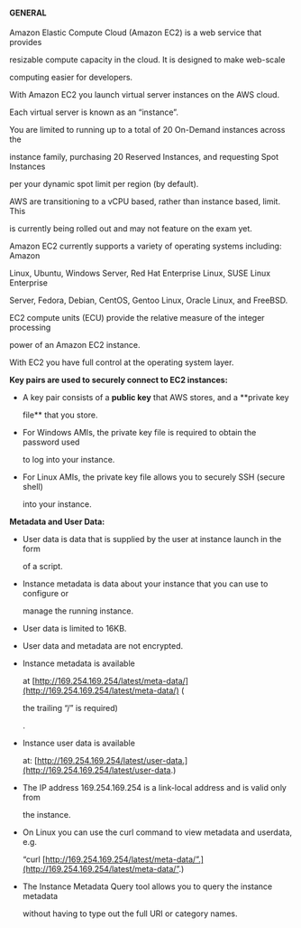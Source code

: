 #### GENERAL


Amazon Elastic Compute Cloud (Amazon EC2) is a web service that provides

resizable compute capacity in the cloud. It is designed to make web-scale

computing easier for developers.


With Amazon EC2 you launch virtual server instances on the AWS cloud.


Each virtual server is known as an “instance”.


You are limited to running up to a total of 20 On-Demand instances across the

instance family, purchasing 20 Reserved Instances, and requesting Spot Instances

per your dynamic spot limit per region (by default).


AWS are transitioning to a vCPU based, rather than instance based, limit. This

is currently being rolled out and may not feature on the exam yet.


Amazon EC2 currently supports a variety of operating systems including: Amazon

Linux, Ubuntu, Windows Server, Red Hat Enterprise Linux, SUSE Linux Enterprise

Server, Fedora, Debian, CentOS, Gentoo Linux, Oracle Linux, and FreeBSD.


EC2 compute units (ECU) provide the relative measure of the integer processing

power of an Amazon EC2 instance.


With EC2 you have full control at the operating system layer.


**Key pairs are used to securely connect to EC2 instances:**


- A key pair consists of a **public key** that AWS stores, and a **private key

  file** that you store.

- For Windows AMIs, the private key file is required to obtain the password used

  to log into your instance.

- For Linux AMIs, the private key file allows you to securely SSH (secure shell)

  into your instance.


**Metadata and User Data:**


- User data is data that is supplied by the user at instance launch in the form

  of a script.

- Instance metadata is data about your instance that you can use to configure or

  manage the running instance.

- User data is limited to 16KB.

- User data and metadata are not encrypted.

- Instance metadata is available

  at [http://169.254.169.254/latest/meta-data/](http://169.254.169.254/latest/meta-data/) (

  the trailing “/” is required)

  .

- Instance user data is available

  at: [http://169.254.169.254/latest/user-data.](http://169.254.169.254/latest/user-data.)

- The IP address 169.254.169.254 is a link-local address and is valid only from

  the instance.

- On Linux you can use the curl command to view metadata and userdata, e.g.

  “curl [http://169.254.169.254/latest/meta-data/”.](http://169.254.169.254/latest/meta-data/”.)



- The Instance Metadata Query tool allows you to query the instance metadata

  without having to type out the full URI or category names.

